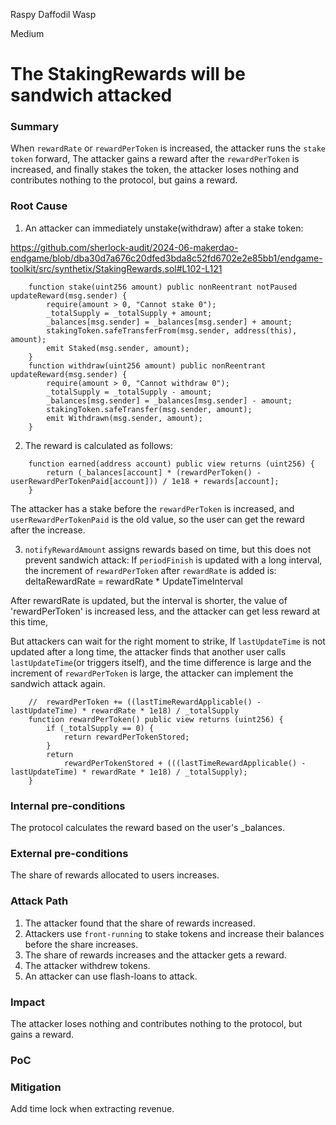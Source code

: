 Raspy Daffodil Wasp

Medium

# The StakingRewards will be sandwich attacked

### Summary

When `rewardRate` or `rewardPerToken` is increased, the attacker runs the `stake token` forward, The attacker gains a reward after the `rewardPerToken` is increased, and finally stakes the token, the attacker loses nothing and contributes nothing to the protocol, but gains a reward.

### Root Cause
1. An attacker can immediately unstake(withdraw) after a stake token:

https://github.com/sherlock-audit/2024-06-makerdao-endgame/blob/dba30d7a676c20dfed3bda8c52fd6702e2e85bb1/endgame-toolkit/src/synthetix/StakingRewards.sol#L102-L121

```solidity
    function stake(uint256 amount) public nonReentrant notPaused updateReward(msg.sender) {
        require(amount > 0, "Cannot stake 0");
        _totalSupply = _totalSupply + amount;
        _balances[msg.sender] = _balances[msg.sender] + amount;
        stakingToken.safeTransferFrom(msg.sender, address(this), amount);
        emit Staked(msg.sender, amount);
    }
    function withdraw(uint256 amount) public nonReentrant updateReward(msg.sender) {
        require(amount > 0, "Cannot withdraw 0");
        _totalSupply = _totalSupply - amount;
        _balances[msg.sender] = _balances[msg.sender] - amount;
        stakingToken.safeTransfer(msg.sender, amount);
        emit Withdrawn(msg.sender, amount);
    }
```

2. The reward is calculated as follows:

```solidity
    function earned(address account) public view returns (uint256) {
        return (_balances[account] * (rewardPerToken() - userRewardPerTokenPaid[account])) / 1e18 + rewards[account];
    }
```
The attacker has a stake before the `rewardPerToken` is increased, and `userRewardPerTokenPaid` is the old value, so the user can get the reward after the increase.

3. `notifyRewardAmount` assigns rewards based on time, but this does not prevent sandwich attack:
If `periodFinish` is updated with a long interval, the increment of `rewardPerToken` after `rewardRate` is added is:
 deltaRewardRate = rewardRate * UpdateTimeInterval

After rewardRate is updated, but the interval is shorter, the value of 'rewardPerToken' is increased less, and the attacker can get less reward at this time,

But attackers can wait for the right moment to strike, If `lastUpdateTime` is not updated after a long time, the attacker finds that another user calls `lastUpdateTime`(or triggers itself), and the time difference is large and the increment of `rewardPerToken` is large, the attacker can implement the sandwich attack again.

```solidity
    //  rewardPerToken += ((lastTimeRewardApplicable() - lastUpdateTime) * rewardRate * 1e18) / _totalSupply
    function rewardPerToken() public view returns (uint256) {
        if (_totalSupply == 0) {
            return rewardPerTokenStored;
        }
        return
            rewardPerTokenStored + (((lastTimeRewardApplicable() - lastUpdateTime) * rewardRate * 1e18) / _totalSupply);
    }
```
### Internal pre-conditions
The protocol calculates the reward based on the user's _balances.

### External pre-conditions
The share of rewards allocated to users increases.

### Attack Path
1. The attacker found that the share of rewards increased.
2. Attackers use `front-running` to stake tokens and increase their balances before the share increases.
3. The share of rewards increases and the attacker gets a reward.
4. The attacker withdrew tokens.
5. An attacker can use flash-loans to attack.

### Impact

The attacker loses nothing and contributes nothing to the protocol, but gains a reward.

### PoC

### Mitigation
Add time lock when extracting revenue.